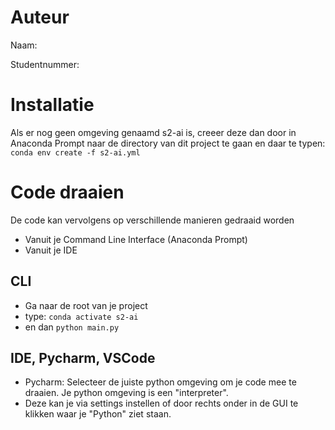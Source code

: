# Auteur
Naam:

Studentnummer:

# Installatie
Als er nog geen omgeving genaamd s2-ai is, creeer deze dan door in Anaconda Prompt naar de directory van dit project te 
gaan en daar te typen: ```conda env create -f s2-ai.yml```

# Code draaien
De code kan vervolgens op verschillende manieren gedraaid worden
- Vanuit je Command Line Interface (Anaconda Prompt)
- Vanuit je IDE

## CLI
- Ga naar de root van je project
- type: ```conda activate s2-ai```
- en dan ```python main.py```

## IDE, Pycharm, VSCode
- Pycharm: Selecteer de juiste python omgeving om je code mee te draaien. Je python omgeving is een "interpreter". 
- Deze kan je via settings instellen of door rechts onder in de GUI te klikken waar je "Python" ziet staan.